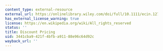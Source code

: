 ```yaml
---
content_type: external-resource
external_url: https://onlinelibrary.wiley.com/doi/full/10.1111/ecin.12774
has_external_license_warning: true
license: https://en.wikipedia.org/wiki/All_rights_reserved
status: ''
title: Discount Pricing
uid: 3441cba9-421f-4bfb-a911-88e96c64d92c
wayback_url: ''
---
```

